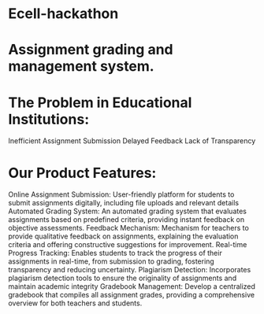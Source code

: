 # Ecell-hackathon
# Assignment grading and management system.
# The Problem in Educational Institutions:
Inefficient Assignment Submission
Delayed Feedback
Lack of Transparency
# Our Product Features:
Online Assignment Submission: User-friendly platform for students to submit assignments digitally, including file uploads and relevant details
Automated Grading System: An automated grading system that evaluates assignments based on predefined criteria, providing instant feedback on objective assessments.
Feedback Mechanism: Mechanism for teachers to provide qualitative feedback on assignments, explaining the evaluation criteria and offering constructive suggestions for improvement.
Real-time Progress Tracking: Enables students to track the progress of their assignments in real-time, from submission to grading, fostering transparency and reducing uncertainty.
Plagiarism Detection: Incorporates plagiarism detection tools to ensure the originality of assignments and maintain academic integrity
Gradebook Management: Develop a centralized gradebook that compiles all assignment grades, providing a comprehensive overview for both teachers and students.
